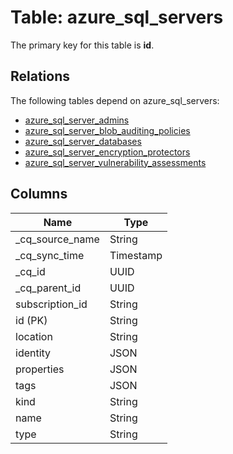 # Table: azure_sql_servers

The primary key for this table is **id**.

## Relations

The following tables depend on azure_sql_servers:
  - [azure_sql_server_admins](azure_sql_server_admins.md)
  - [azure_sql_server_blob_auditing_policies](azure_sql_server_blob_auditing_policies.md)
  - [azure_sql_server_databases](azure_sql_server_databases.md)
  - [azure_sql_server_encryption_protectors](azure_sql_server_encryption_protectors.md)
  - [azure_sql_server_vulnerability_assessments](azure_sql_server_vulnerability_assessments.md)

## Columns

| Name          | Type          |
| ------------- | ------------- |
|_cq_source_name|String|
|_cq_sync_time|Timestamp|
|_cq_id|UUID|
|_cq_parent_id|UUID|
|subscription_id|String|
|id (PK)|String|
|location|String|
|identity|JSON|
|properties|JSON|
|tags|JSON|
|kind|String|
|name|String|
|type|String|